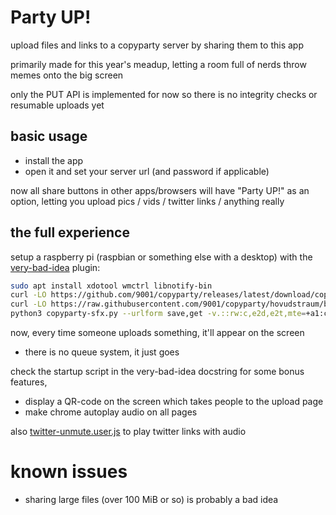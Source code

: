 # Party UP!

upload files and links to a copyparty server by sharing them to this app

primarily made for this year's meadup, letting a room full of nerds throw memes onto the big screen

only the PUT API is implemented for now so there is no integrity checks or resumable uploads yet


## basic usage

* install the app
* open it and set your server url (and password if applicable)

now all share buttons in other apps/browsers will have "Party UP!" as an option, letting you upload pics / vids / twitter links / anything really


## the full experience

setup a raspberry pi (raspbian or something else with a desktop) with the [very-bad-idea](https://github.com/9001/copyparty/blob/hovudstraum/bin/mtag/very-bad-idea.py) plugin:

```bash
sudo apt install xdotool wmctrl libnotify-bin
curl -LO https://github.com/9001/copyparty/releases/latest/download/copyparty-sfx.py
curl -LO https://raw.githubusercontent.com/9001/copyparty/hovudstraum/bin/mtag/very-bad-idea.py
python3 copyparty-sfx.py --urlform save,get -v.::rw:c,e2d,e2t,mte=+a1:c,mtp=a1=ad,very-bad-idea.py
```

now, every time someone uploads something, it'll appear on the screen
* there is no queue system, it just goes

check the startup script in the very-bad-idea docstring for some bonus features,
* display a QR-code on the screen which takes people to the upload page
* make chrome autoplay audio on all pages

also [twitter-unmute.user.js](https://github.com/9001/copyparty/blob/hovudstraum/bin/mtag/res/twitter-unmute.user.js) to play twitter links with audio


# known issues

* sharing large files (over 100 MiB or so) is probably a bad idea
